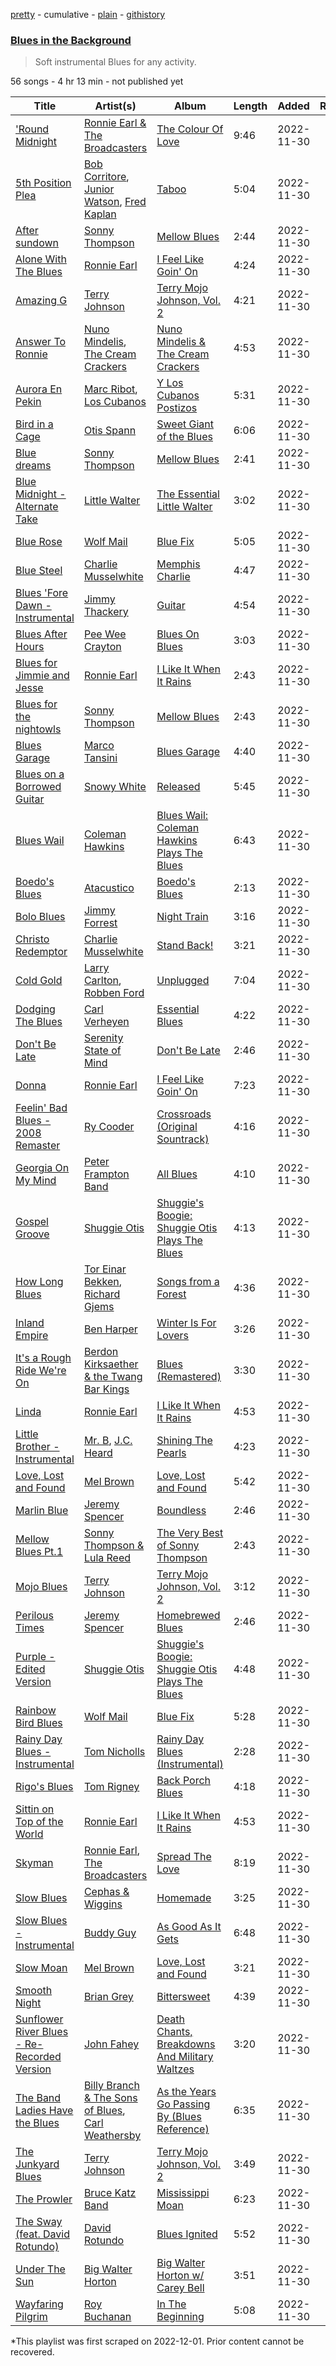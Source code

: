 [pretty](/playlists/pretty/37i9dQZF1DX7b1e7B17gg7.md) - cumulative - [plain](/playlists/plain/37i9dQZF1DX7b1e7B17gg7) - [githistory](https://github.githistory.xyz/mackorone/spotify-playlist-archive/blob/main/playlists/plain/37i9dQZF1DX7b1e7B17gg7)

### [Blues in the Background](https://open.spotify.com/playlist/37i9dQZF1DX7b1e7B17gg7)

> Soft instrumental Blues for any activity.

56 songs - 4 hr 13 min - not published yet

| Title | Artist(s) | Album | Length | Added | Removed |
|---|---|---|---|---|---|
| ['Round Midnight](https://open.spotify.com/track/48eNRTJstHUzPi3wJQk2c2) | [Ronnie Earl & The Broadcasters](https://open.spotify.com/artist/66YrJYZbRNlji0MisS2D1I) | [The Colour Of Love](https://open.spotify.com/album/2xXYOJuBCC3ufi2TDI9P5s) | 9:46 | 2022-11-30 |  |
| [5th Position Plea](https://open.spotify.com/track/3u6pVUAt82LMApfue9DnNn) | [Bob Corritore](https://open.spotify.com/artist/0I1ooxdREQHLoUphm6uihH), [Junior Watson](https://open.spotify.com/artist/3GKQjnbn10eiRdADeCZjYC), [Fred Kaplan](https://open.spotify.com/artist/5wC9sb6NlppKOXNs2XYzcL) | [Taboo](https://open.spotify.com/album/7fTpxRyO1CkFPok1b4YCfS) | 5:04 | 2022-11-30 |  |
| [After sundown](https://open.spotify.com/track/2ZAk5I9sQQHMqXTArONfAC) | [Sonny Thompson](https://open.spotify.com/artist/5zJQc0NgR7QSDOxA6EYZkR) | [Mellow Blues](https://open.spotify.com/album/3mua4DgKG2jJi1WiHHiAqq) | 2:44 | 2022-11-30 |  |
| [Alone With The Blues](https://open.spotify.com/track/2cush3Y6GwRgvUAvlSHNa9) | [Ronnie Earl](https://open.spotify.com/artist/7xjcFAzlxdwPCfWi3VOuxU) | [I Feel Like Goin' On](https://open.spotify.com/album/1bL29VZ8p2Q7ZYG0QTJAQL) | 4:24 | 2022-11-30 |  |
| [Amazing G](https://open.spotify.com/track/6h3xIEuUwAlSeY3jAn7rKf) | [Terry Johnson](https://open.spotify.com/artist/7DWOTQc5g2G2zbd6SaXej7) | [Terry Mojo Johnson, Vol\. 2](https://open.spotify.com/album/0dx2z2A8kweCRK3etpg5GK) | 4:21 | 2022-11-30 |  |
| [Answer To Ronnie](https://open.spotify.com/track/6K8PyYtDxpEvr7WvfpQ4Bc) | [Nuno Mindelis](https://open.spotify.com/artist/1bfB77eKjbV64L5M0gqWaP), [The Cream Crackers](https://open.spotify.com/artist/18GocfSfx9JWYMxv4Qh5py) | [Nuno Mindelis & The Cream Crackers](https://open.spotify.com/album/6Gv7FGEI7Ot7tgfthNLIiy) | 4:53 | 2022-11-30 |  |
| [Aurora En Pekin](https://open.spotify.com/track/7FS8URfbyqoy7uGpMx0gW5) | [Marc Ribot](https://open.spotify.com/artist/7jAeRfT8LYCxydM2Y1Egvn), [Los Cubanos](https://open.spotify.com/artist/2IxTI7YzL1d2MhS6O1CJMj) | [Y Los Cubanos Postizos](https://open.spotify.com/album/3P7wuQxGz1q9jF9jY1AXKc) | 5:31 | 2022-11-30 |  |
| [Bird in a Cage](https://open.spotify.com/track/2Xx66yeqdxjPViOEkKFkB4) | [Otis Spann](https://open.spotify.com/artist/0xeI9Z0Uhs8bYGBRpqq88X) | [Sweet Giant of the Blues](https://open.spotify.com/album/4VOsqjPQLgQ8x5uZELEWQw) | 6:06 | 2022-11-30 |  |
| [Blue dreams](https://open.spotify.com/track/2sbUjbMeYzhFx23SSQmpy5) | [Sonny Thompson](https://open.spotify.com/artist/5zJQc0NgR7QSDOxA6EYZkR) | [Mellow Blues](https://open.spotify.com/album/3mua4DgKG2jJi1WiHHiAqq) | 2:41 | 2022-11-30 |  |
| [Blue Midnight \- Alternate Take](https://open.spotify.com/track/6qpWYefGy5ziiGVKxvoNQu) | [Little Walter](https://open.spotify.com/artist/22JuR9OeENcP54XN5TlNWS) | [The Essential Little Walter](https://open.spotify.com/album/2Y2oBBKe7dnNGJrf6HAGBc) | 3:02 | 2022-11-30 |  |
| [Blue Rose](https://open.spotify.com/track/4OLD0o2PHJkIrlc6FrHmSX) | [Wolf Mail](https://open.spotify.com/artist/2bN1TY9rrW2axotPjQzFV6) | [Blue Fix](https://open.spotify.com/album/2P6Fu4EqitlskRVpyosR16) | 5:05 | 2022-11-30 |  |
| [Blue Steel](https://open.spotify.com/track/7mrRkKKrwiwYv3qn7OZJgK) | [Charlie Musselwhite](https://open.spotify.com/artist/4NikxGoDm5LGVYAHj0Euoc) | [Memphis Charlie](https://open.spotify.com/album/3anXYfHvmF3ebgaHxbuROu) | 4:47 | 2022-11-30 |  |
| [Blues 'Fore Dawn \- Instrumental](https://open.spotify.com/track/3zVx7964ROy15h1lC7fhzD) | [Jimmy Thackery](https://open.spotify.com/artist/22I2nRL3Avazb5FfXhmyDQ) | [Guitar](https://open.spotify.com/album/1k1BDnn6ynbeFG5ts58NRI) | 4:54 | 2022-11-30 |  |
| [Blues After Hours](https://open.spotify.com/track/60ySIiaWLG77hphydDwmNn) | [Pee Wee Crayton](https://open.spotify.com/artist/3OPJZtUlpoL3kZloBGY1lA) | [Blues On Blues](https://open.spotify.com/album/1XHnDSzTvbGK4oJkOtzC7V) | 3:03 | 2022-11-30 |  |
| [Blues for Jimmie and Jesse](https://open.spotify.com/track/3C2WSB7TKIUlN7InbKnuot) | [Ronnie Earl](https://open.spotify.com/artist/7xjcFAzlxdwPCfWi3VOuxU) | [I Like It When It Rains](https://open.spotify.com/album/3ByQx4sjHeotnf7aOoKdGD) | 2:43 | 2022-11-30 |  |
| [Blues for the nightowls](https://open.spotify.com/track/41Merz07bIvWzALurwkXXs) | [Sonny Thompson](https://open.spotify.com/artist/5zJQc0NgR7QSDOxA6EYZkR) | [Mellow Blues](https://open.spotify.com/album/3mua4DgKG2jJi1WiHHiAqq) | 2:43 | 2022-11-30 |  |
| [Blues Garage](https://open.spotify.com/track/63z5HlfiJw3g74Ja9NYgUt) | [Marco Tansini](https://open.spotify.com/artist/4nqDZHAp53xZXsaySBj6Dp) | [Blues Garage](https://open.spotify.com/album/2naMQdig9E1D2yA1aMlb2Y) | 4:40 | 2022-11-30 |  |
| [Blues on a Borrowed Guitar](https://open.spotify.com/track/5xr5jeIHR15YyllJRHmkEY) | [Snowy White](https://open.spotify.com/artist/4DMlDJn7CPSSS0DuUf1vrH) | [Released](https://open.spotify.com/album/4Yzs60CBn1AteXBUaXqnk6) | 5:45 | 2022-11-30 |  |
| [Blues Wail](https://open.spotify.com/track/39W3NjHlj7MSFS9q5D46zN) | [Coleman Hawkins](https://open.spotify.com/artist/0JM134st8VY7Ld9T2wQiH0) | [Blues Wail: Coleman Hawkins Plays The Blues](https://open.spotify.com/album/21NYOM1XZhCPaLDX8CkvOc) | 6:43 | 2022-11-30 |  |
| [Boedo's Blues](https://open.spotify.com/track/1tszEe9cZ8aZGqEfj7AYx7) | [Atacustico](https://open.spotify.com/artist/0rvubIwf5v5p5KqyCuVZmk) | [Boedo's Blues](https://open.spotify.com/album/1fO7X07GAGsIGiRVSzp9cf) | 2:13 | 2022-11-30 |  |
| [Bolo Blues](https://open.spotify.com/track/0paLclaOTcSsiCnXVaCQnX) | [Jimmy Forrest](https://open.spotify.com/artist/2AdOGwpXiwCctV1n9sJaub) | [Night Train](https://open.spotify.com/album/37OzV30qCWV0H5Xn0Q0g9s) | 3:16 | 2022-11-30 |  |
| [Christo Redemptor](https://open.spotify.com/track/2KmDMUum37jq4TFaHXD3JY) | [Charlie Musselwhite](https://open.spotify.com/artist/4NikxGoDm5LGVYAHj0Euoc) | [Stand Back!](https://open.spotify.com/album/76xRltIuAfERRJwWp1Fbbe) | 3:21 | 2022-11-30 |  |
| [Cold Gold](https://open.spotify.com/track/4egGefg66xefaVIrmf4NOs) | [Larry Carlton](https://open.spotify.com/artist/7aRi9OzdA2ciputfuguaPK), [Robben Ford](https://open.spotify.com/artist/7C1CFA2GWGFc51SrvX5Bvy) | [Unplugged](https://open.spotify.com/album/4aD1wO7pTpFKphOgaRsFo4) | 7:04 | 2022-11-30 |  |
| [Dodging The Blues](https://open.spotify.com/track/3I5wlSHXXMmVXTpPvN3wa5) | [Carl Verheyen](https://open.spotify.com/artist/3BpUUAvJhkvkpYI6nQ7OUf) | [Essential Blues](https://open.spotify.com/album/13I1hgOYUQTqPLpk0sGnO5) | 4:22 | 2022-11-30 |  |
| [Don't Be Late](https://open.spotify.com/track/1CT03EZWEzeePJs8nYvZHu) | [Serenity State of Mind](https://open.spotify.com/artist/4fyOziQW8idDGt8352pAEZ) | [Don't Be Late](https://open.spotify.com/album/6HTXEDZKvK9qvBzYetVR0P) | 2:46 | 2022-11-30 |  |
| [Donna](https://open.spotify.com/track/23ozU0cVhWspGJpd84NQHi) | [Ronnie Earl](https://open.spotify.com/artist/7xjcFAzlxdwPCfWi3VOuxU) | [I Feel Like Goin' On](https://open.spotify.com/album/1bL29VZ8p2Q7ZYG0QTJAQL) | 7:23 | 2022-11-30 |  |
| [Feelin' Bad Blues \- 2008 Remaster](https://open.spotify.com/track/1mka0egloj2XnXJznzMCw6) | [Ry Cooder](https://open.spotify.com/artist/1CPwHx5lgVxv0rfcp7UXLx) | [Crossroads \(Original Sountrack\)](https://open.spotify.com/album/77UqIYxZhslPXUTiq4vDrE) | 4:16 | 2022-11-30 |  |
| [Georgia On My Mind](https://open.spotify.com/track/3IXfelfYGAlNhpj2PAOIb7) | [Peter Frampton Band](https://open.spotify.com/artist/0JvNeHGFrPqynXe5EszItO) | [All Blues](https://open.spotify.com/album/1WXRu9aB8wHIwjLqA2DnBu) | 4:10 | 2022-11-30 |  |
| [Gospel Groove](https://open.spotify.com/track/5QHdraJnSVp0vnXGMefg3d) | [Shuggie Otis](https://open.spotify.com/artist/4YHtIE7FI8ITfekzzN5Jpl) | [Shuggie's Boogie: Shuggie Otis Plays The Blues](https://open.spotify.com/album/6WSeoiDc3zAjZVjFzMyLBC) | 4:13 | 2022-11-30 |  |
| [How Long Blues](https://open.spotify.com/track/17DzqYtuUdSSg1HbQ9i5Wd) | [Tor Einar Bekken](https://open.spotify.com/artist/3J30JgVNLzuCA6uaRasNoq), [Richard Gjems](https://open.spotify.com/artist/3NgCfexdR7Or1rhp9GJ5XU) | [Songs from a Forest](https://open.spotify.com/album/5iQVzqrwsj45S7jf6PfqwS) | 4:36 | 2022-11-30 |  |
| [Inland Empire](https://open.spotify.com/track/0bFDDU8ETywjcjKAHRsWDH) | [Ben Harper](https://open.spotify.com/artist/45lorWzrKLxfKlWpV7r9CN) | [Winter Is For Lovers](https://open.spotify.com/album/2jRFS663e7VPtA64depQBV) | 3:26 | 2022-11-30 |  |
| [It's a Rough Ride We're On](https://open.spotify.com/track/4b3axSuUQYp1I0Yfg5HKEV) | [Berdon Kirksaether & the Twang Bar Kings](https://open.spotify.com/artist/7kKITC8LNIVa12gLPgEMqR) | [Blues \(Remastered\)](https://open.spotify.com/album/05w7jAECBOIsITCBBAxeeX) | 3:30 | 2022-11-30 |  |
| [Linda](https://open.spotify.com/track/12psIyrsp6DXHqzkkweac1) | [Ronnie Earl](https://open.spotify.com/artist/7xjcFAzlxdwPCfWi3VOuxU) | [I Like It When It Rains](https://open.spotify.com/album/3ByQx4sjHeotnf7aOoKdGD) | 4:53 | 2022-11-30 |  |
| [Little Brother \- Instrumental](https://open.spotify.com/track/5M5Koy1MEDGQ081SivilWW) | [Mr\. B](https://open.spotify.com/artist/0P5frht0A8pd2wsVtc2kMK), [J.C\. Heard](https://open.spotify.com/artist/7kCD8Z9gH6ifP16a5H7H4N) | [Shining The Pearls](https://open.spotify.com/album/3CmrFsbuOW5c8CG1olr1Kc) | 4:23 | 2022-11-30 |  |
| [Love, Lost and Found](https://open.spotify.com/track/47TygRahZHyLO99AjznZfb) | [Mel Brown](https://open.spotify.com/artist/2ncZrdRpyOoLiAFzgrkXvZ) | [Love, Lost and Found](https://open.spotify.com/album/07hE2feivwgHnjpfGkdWlY) | 5:42 | 2022-11-30 |  |
| [Marlin Blue](https://open.spotify.com/track/7qoMhUsMR9kUJlWCYZQ65C) | [Jeremy Spencer](https://open.spotify.com/artist/3GrqVz7V3Hd8gvfvUcR9wk) | [Boundless](https://open.spotify.com/album/2FRcVl2T3Hl4dYyJh1VBmJ) | 2:46 | 2022-11-30 |  |
| [Mellow Blues Pt.1](https://open.spotify.com/track/73cT6WgSDYZ7IH6GM3zV0E) | [Sonny Thompson & Lula Reed](https://open.spotify.com/artist/2fmQwLfdowskywLBhgpqoT) | [The Very Best of Sonny Thompson](https://open.spotify.com/album/6IGo1HrijUDT2vYrrtVAeJ) | 2:43 | 2022-11-30 |  |
| [Mojo Blues](https://open.spotify.com/track/1QdEiSoPTpZv5oktIRAbSZ) | [Terry Johnson](https://open.spotify.com/artist/7DWOTQc5g2G2zbd6SaXej7) | [Terry Mojo Johnson, Vol\. 2](https://open.spotify.com/album/0dx2z2A8kweCRK3etpg5GK) | 3:12 | 2022-11-30 |  |
| [Perilous Times](https://open.spotify.com/track/4fX2NEmYpOlSSrltHqfT8G) | [Jeremy Spencer](https://open.spotify.com/artist/3GrqVz7V3Hd8gvfvUcR9wk) | [Homebrewed Blues](https://open.spotify.com/album/3rsZuE4zwVFIPqKU3b0Z20) | 2:46 | 2022-11-30 |  |
| [Purple \- Edited Version](https://open.spotify.com/track/015AFoJQvGJ3nbPbaC65Ml) | [Shuggie Otis](https://open.spotify.com/artist/4YHtIE7FI8ITfekzzN5Jpl) | [Shuggie's Boogie: Shuggie Otis Plays The Blues](https://open.spotify.com/album/6WSeoiDc3zAjZVjFzMyLBC) | 4:48 | 2022-11-30 |  |
| [Rainbow Bird Blues](https://open.spotify.com/track/2pQzKjn9C68S4bnnXJMOl6) | [Wolf Mail](https://open.spotify.com/artist/2bN1TY9rrW2axotPjQzFV6) | [Blue Fix](https://open.spotify.com/album/2P6Fu4EqitlskRVpyosR16) | 5:28 | 2022-11-30 |  |
| [Rainy Day Blues \- Instrumental](https://open.spotify.com/track/2wDMSutZ0eXoB1cQ0WE8f7) | [Tom Nicholls](https://open.spotify.com/artist/2YEluKwvonHGvzeLrCqtyi) | [Rainy Day Blues \(Instrumental\)](https://open.spotify.com/album/6I4k1yLhMfuJGl7j680IXi) | 2:28 | 2022-11-30 |  |
| [Rigo's Blues](https://open.spotify.com/track/5Zrlbo3PDGziGvAUccOozk) | [Tom Rigney](https://open.spotify.com/artist/3slWYiAVBZ82CDexfn4IK4) | [Back Porch Blues](https://open.spotify.com/album/4OeXjIOg8ResXnVKTleUSi) | 4:18 | 2022-11-30 |  |
| [Sittin on Top of the World](https://open.spotify.com/track/7G234VgTRaXpiX9GnsZvdK) | [Ronnie Earl](https://open.spotify.com/artist/7xjcFAzlxdwPCfWi3VOuxU) | [I Like It When It Rains](https://open.spotify.com/album/3ByQx4sjHeotnf7aOoKdGD) | 4:53 | 2022-11-30 |  |
| [Skyman](https://open.spotify.com/track/013yxuTbh3mfL0Qjtaykqj) | [Ronnie Earl](https://open.spotify.com/artist/7xjcFAzlxdwPCfWi3VOuxU), [The Broadcasters](https://open.spotify.com/artist/2qFpRpyF3BTmEGS4V5sXpH) | [Spread The Love](https://open.spotify.com/album/5tV9K29GLvCGljAybCSVht) | 8:19 | 2022-11-30 |  |
| [Slow Blues](https://open.spotify.com/track/0amfQAlygBi3JTf1qph861) | [Cephas & Wiggins](https://open.spotify.com/artist/40MbAfRt1y7QdeGSkSp4pF) | [Homemade](https://open.spotify.com/album/5kdbWGmr1nzhXpzlDTf497) | 3:25 | 2022-11-30 |  |
| [Slow Blues \- Instrumental](https://open.spotify.com/track/338gCLHS88lPUfCClKkPam) | [Buddy Guy](https://open.spotify.com/artist/2gCsNOpiBaMNh20jQ5prf0) | [As Good As It Gets](https://open.spotify.com/album/49L5Gul5usm0h5SqS39ovJ) | 6:48 | 2022-11-30 |  |
| [Slow Moan](https://open.spotify.com/track/6mofQlbW19indEQ5XysQOR) | [Mel Brown](https://open.spotify.com/artist/2ncZrdRpyOoLiAFzgrkXvZ) | [Love, Lost and Found](https://open.spotify.com/album/07hE2feivwgHnjpfGkdWlY) | 3:21 | 2022-11-30 |  |
| [Smooth Night](https://open.spotify.com/track/2SSwokelCpWlRssUkFqd94) | [Brian Grey](https://open.spotify.com/artist/0anlv8wmuRThghL7Fw4xDS) | [Bittersweet](https://open.spotify.com/album/286Ej4KKpT8Fc02kMA1MBf) | 4:39 | 2022-11-30 |  |
| [Sunflower River Blues \- Re\-Recorded Version](https://open.spotify.com/track/6CePeHbXmgwna8B5dC6xKV) | [John Fahey](https://open.spotify.com/artist/4js8BDiQwnHLlDmT1shPH7) | [Death Chants, Breakdowns And Military Waltzes](https://open.spotify.com/album/05HGeZ7JSfwJiOpaToYzUu) | 3:20 | 2022-11-30 |  |
| [The Band Ladies Have the Blues](https://open.spotify.com/track/52iD7EXUYlAF5mx8QUDYE3) | [Billy Branch & The Sons of Blues](https://open.spotify.com/artist/4TRfrM7ljwL52xGyQGHk9y), [Carl Weathersby](https://open.spotify.com/artist/2Qs4vDt8kbXB2sZUDisXPw) | [As the Years Go Passing By \(Blues Reference\)](https://open.spotify.com/album/5574yQ0jXasT5PZCRs4C9o) | 6:35 | 2022-11-30 |  |
| [The Junkyard Blues](https://open.spotify.com/track/32p1tBD1d2PuMujJU7hQgA) | [Terry Johnson](https://open.spotify.com/artist/7DWOTQc5g2G2zbd6SaXej7) | [Terry Mojo Johnson, Vol\. 2](https://open.spotify.com/album/0dx2z2A8kweCRK3etpg5GK) | 3:49 | 2022-11-30 |  |
| [The Prowler](https://open.spotify.com/track/3kigvjr2fMr4E1pQXJ15zG) | [Bruce Katz Band](https://open.spotify.com/artist/7cvmkkkAA2mTfwhhMSfrEi) | [Mississippi Moan](https://open.spotify.com/album/1wVpbsQQCr3RG3GdIqucwo) | 6:23 | 2022-11-30 |  |
| [The Sway \(feat\. David Rotundo\)](https://open.spotify.com/track/6xqkuiYiTKhKQ8xxsAAcB0) | [David Rotundo](https://open.spotify.com/artist/1wB0MLsDX5MQHlZUbI7j70) | [Blues Ignited](https://open.spotify.com/album/2AO6l6RDuj8YUePV2GlXZz) | 5:52 | 2022-11-30 |  |
| [Under The Sun](https://open.spotify.com/track/0iu6IMgTL20s10ihxUaent) | [Big Walter Horton](https://open.spotify.com/artist/7ApWhtmpJkPyd5WjwDdDfX) | [Big Walter Horton w/ Carey Bell](https://open.spotify.com/album/0u6qeEym4B0JLaVZrw4Ih5) | 3:51 | 2022-11-30 |  |
| [Wayfaring Pilgrim](https://open.spotify.com/track/6yJ6VtC0IQ4BC47Aj6MkZ3) | [Roy Buchanan](https://open.spotify.com/artist/0augulkuXFx1qPfb590w2C) | [In The Beginning](https://open.spotify.com/album/4s8yNqAy1MyFXtLp8HlWUM) | 5:08 | 2022-11-30 |  |

\*This playlist was first scraped on 2022-12-01. Prior content cannot be recovered.
